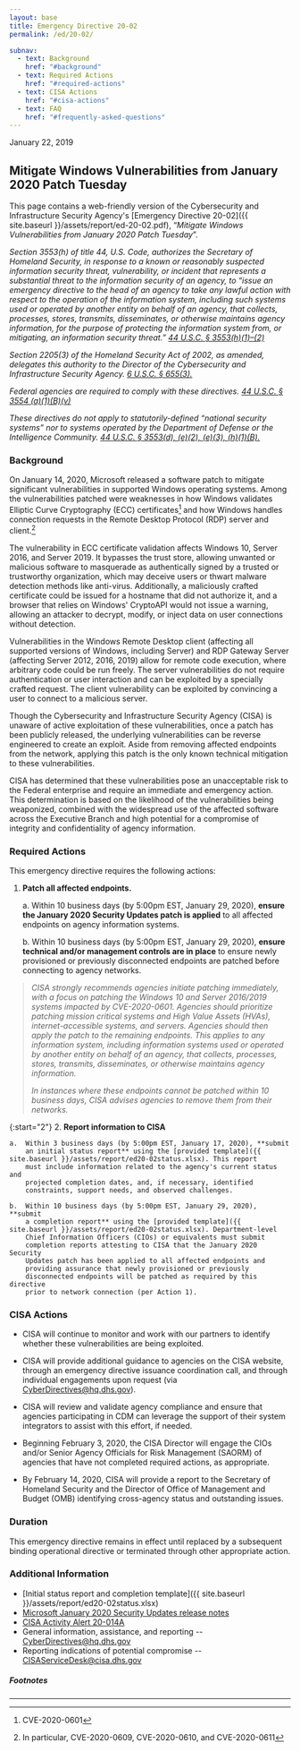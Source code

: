 ```yaml
---
layout: base
title: Emergency Directive 20-02
permalink: /ed/20-02/

subnav:
  - text: Background
    href: "#background"
  - text: Required Actions
    href: "#required-actions"
  - text: CISA Actions
    href: "#cisa-actions"
  - text: FAQ
    href: "#frequently-asked-questions"
---
```

January 22, 2019
##  Mitigate Windows Vulnerabilities from January 2020 Patch Tuesday

This page contains a web-friendly version of the Cybersecurity and Infrastructure Security Agency's [Emergency Directive 20-02]({{ site.baseurl }}/assets/report/ed-20-02.pdf), “_Mitigate Windows Vulnerabilities from January 2020 Patch Tuesday_”.

*Section 3553(h) of title 44, U.S. Code, authorizes the Secretary of Homeland Security, in response to a known or reasonably suspected information security threat, vulnerability, or incident that represents a substantial threat to the information security of an agency, to “issue an emergency directive to the head of an agency to take any lawful action with respect to the operation of the information system, including such systems used or operated by another entity on behalf of an agency, that collects, processes, stores, transmits, disseminates, or otherwise maintains agency information, for the purpose of protecting the information system from, or mitigating, an information security threat.” [44 U.S.C. § 3553(h)(1)–(2)](http://uscode.house.gov/view.xhtml?req=(title:44%20section:3553%20edition:prelim)%20OR%20(granuleid:USC-prelim-title44-section3553)&f=treesort&edition=prelim&num=0&jumpTo=true)*

*Section 2205(3) of the Homeland Security Act of 2002, as amended, delegates this authority to the Director of the Cybersecurity and Infrastructure Security Agency. [6 U.S.C. § 655(3).](http://uscode.house.gov/view.xhtml?req=(title:6%20section:655%20edition:prelim)%20OR%20(granuleid:USC-prelim-title6-section655)&f=treesort&edition=prelim&num=0&jumpTo=true)*

*Federal agencies are required to comply with these directives. [44 U.S.C. § 3554 (a)(1)(B)(v)](http://uscode.house.gov/view.xhtml?req=(title:44%20section:3554%20edition:prelim)%20OR%20(granuleid:USC-prelim-title44-section3554)&f=treesort&edition=prelim&num=0&jumpTo=true)*

*These directives do not apply to statutorily-defined “national security systems” nor to systems operated by the Department of Defense or the Intelligence Community. [44 U.S.C. § 3553(d), (e)(2), (e)(3), (h)(1)(B).](http://uscode.house.gov/view.xhtml?req=(title:44%20section:3553%20edition:prelim)%20OR%20(granuleid:USC-prelim-title44-section3553)&f=treesort&edition=prelim&num=0&jumpTo=true)*

### Background

On January 14, 2020, Microsoft released a software patch to mitigate
significant vulnerabilities in supported Windows operating systems.
Among the vulnerabilities patched were weaknesses in how Windows
validates Elliptic Curve Cryptography (ECC) certificates[^1] and how
Windows handles connection requests in the Remote Desktop Protocol (RDP)
server and client.[^2]

The vulnerability in ECC certificate validation affects Windows 10,
Server 2016, and Server 2019. It bypasses the trust store, allowing
unwanted or malicious software to masquerade as authentically signed by
a trusted or trustworthy organization, which may deceive users or thwart
malware detection methods like anti-virus. Additionally, a maliciously
crafted certificate could be issued for a hostname that did not
authorize it, and a browser that relies on Windows' CryptoAPI would not
issue a warning, allowing an attacker to decrypt, modify, or inject data
on user connections without detection.

Vulnerabilities in the Windows Remote Desktop client (affecting all
supported versions of Windows, including Server) and RDP Gateway Server
(affecting Server 2012, 2016, 2019) allow for remote code execution,
where arbitrary code could be run freely. The server vulnerabilities do
not require authentication or user interaction and can be exploited by a
specially crafted request. The client vulnerability can be exploited by
convincing a user to connect to a malicious server.

Though the Cybersecurity and Infrastructure Security Agency (CISA) is
unaware of active exploitation of these vulnerabilities, once a patch
has been publicly released, the underlying vulnerabilities can be
reverse engineered to create an exploit. Aside from removing affected
endpoints from the network, applying this patch is the only known
technical mitigation to these vulnerabilities.

CISA has determined that these vulnerabilities pose an unacceptable risk
to the Federal enterprise and require an immediate and emergency action.
This determination is based on the likelihood of the vulnerabilities
being weaponized, combined with the widespread use of the affected
software across the Executive Branch and high potential for a compromise
of integrity and confidentiality of agency information.

### Required Actions

This emergency directive requires the following actions:

1.  **Patch all affected endpoints.**

    a.  Within 10 business days (by 5:00pm EST, January 29, 2020),
        **ensure the January 2020 Security Updates patch is applied** to
        all affected endpoints on agency information systems.

    b.  Within 10 business days (by 5:00pm EST, January 29, 2020),
        **ensure technical and/or management controls are in place** to
        ensure newly provisioned or previously disconnected endpoints
        are patched before connecting to agency networks.

>*CISA strongly recommends agencies initiate patching immediately, with a focus on patching the Windows 10 and Server 2016/2019 systems impacted by CVE-2020-0601. Agencies should prioritize patching mission critical systems and High Value Assets (HVAs), internet-accessible systems, and servers. Agencies should then apply the patch to the remaining endpoints. This applies to any information system, including information systems used or operated by another entity on behalf of an agency, that collects, processes, stores, transmits, disseminates, or otherwise maintains agency information.*
>
>*In instances where these endpoints cannot be patched within 10 business days, CISA advises agencies to remove them from their networks.*

{:start="2"}
2.  **Report information to CISA**

    a.  Within 3 business days (by 5:00pm EST, January 17, 2020), **submit
        an initial status report** using the [provided template]({{ site.baseurl }}/assets/report/ed20-02status.xlsx). This report
        must include information related to the agency's current status and
        projected completion dates, and, if necessary, identified
        constraints, support needs, and observed challenges.

    b.  Within 10 business days (by 5:00pm EST, January 29, 2020), **submit
        a completion report** using the [provided template]({{ site.baseurl }}/assets/report/ed20-02status.xlsx). Department-level
        Chief Information Officers (CIOs) or equivalents must submit
        completion reports attesting to CISA that the January 2020 Security
        Updates patch has been applied to all affected endpoints and
        providing assurance that newly provisioned or previously
        disconnected endpoints will be patched as required by this directive
        prior to network connection (per Action 1).

### CISA Actions

* CISA will continue to monitor and work with our partners to identify whether these vulnerabilities are being exploited.

* CISA will provide additional guidance to agencies on the CISA website, through an emergency directive issuance coordination call, and through individual engagements upon request (via <CyberDirectives@hq.dhs.gov>).

* CISA will review and validate agency compliance and ensure that agencies participating in CDM can leverage the support of their system integrators to assist with this effort, if needed.

* Beginning February 3, 2020, the CISA Director will engage the CIOs and/or Senior Agency Officials for Risk Management (SAORM) of agencies that have not completed required actions, as appropriate.

* By February 14, 2020, CISA will provide a report to the Secretary of Homeland Security and the Director of Office of Management and Budget (OMB) identifying cross-agency status and outstanding issues.

### Duration

This emergency directive remains in effect until replaced by a subsequent binding operational directive or terminated through other appropriate action.

### Additional Information
* [Initial status report and completion template]({{ site.baseurl }}/assets/report/ed20-02status.xlsx)
* [Microsoft January 2020 Security Updates release notes](https://portal.msrc.microsoft.com/en-us/security-guidance/releasenotedetail/2020-Jan)
* [CISA Activity Alert 20-014A](https://www.us-cert.gov/ncas/alerts/aa20-014a)
* General information, assistance, and reporting --
    [CyberDirectives@hq.dhs.gov](mailto:CyberDirectives@cisa.dhs.gov)
* Reporting indications of potential compromise --
    <CISAServiceDesk@cisa.dhs.gov>

##### Footnotes
[^1]: CVE-2020-0601

[^2]: In particular, CVE-2020-0609, CVE-2020-0610, and CVE-2020-0611

- - -
